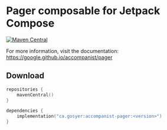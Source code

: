 # Pager composable for Jetpack Compose

[![Maven Central](https://img.shields.io/maven-central/v/ca.gosyer/accompanist-pager)](https://search.maven.org/search?q=g:com.google.accompanist)

For more information, visit the documentation: https://google.github.io/accompanist/pager

## Download

```kotlin
repositories {
    mavenCentral()
}

dependencies {
    implementation("ca.gosyer:accompanist-pager:<version>")
}
```
